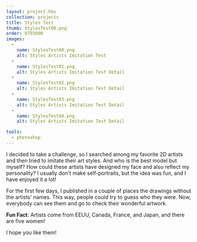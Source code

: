 ```yaml
---
layout: project.hbs
collection: projects
title: Styles Test
thumb: StylesTest00.png
order: 0793000
images:
  -
    name: StylesTest00.png
    alt: Styles Artists Imitation Test
  -
    name: StylesTest01.png
    alt: Styles Artists Imitation Test Detail
  -
    name: StylesTest02.png
    alt: Styles Artists Imitation Test Detail
  -
    name: StylesTest03.png
    alt: Styles Artists Imitation Test Detail
  -
    name: StylesTest04.png
    alt: Styles Artists Imitation Test Detail

tools:
  - photoshop
---
```


I decided to take a challenge, so I searched among my favorite 2D artists and then tried to imitate their art styles. And who is the best model but myself? How could these artists have designed my face and also reflect my personality? I usually don't make self-portraits, but the idea was fun, and I have enjoyed it a lot!

For the first few days, I published in a couple of places the drawings without the artists' names. This way, people could try to guess who they were. Now, everybody can see them and go to check their wonderful artwork.

**Fun Fact**: Artists come from EEUU, Canada, France, and Japan, and there are five women!

I hope you like them!
